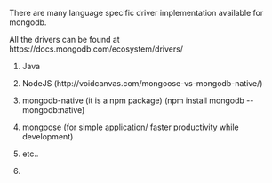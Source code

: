 There are many language specific driver implementation available for mongodb.

All the drivers can be found at https:\/\/docs.mongodb.com\/ecosystem\/drivers\/

1. Java

2. NodeJS \(http:\/\/voidcanvas.com\/mongoose-vs-mongodb-native\/\)

  1. mongodb-native \(it is a npm package\) \(npm install mongodb --mongodb:native\)
  2. mongoose \(for simple application\/ faster productivity while development\)


1. etc..

2. 

